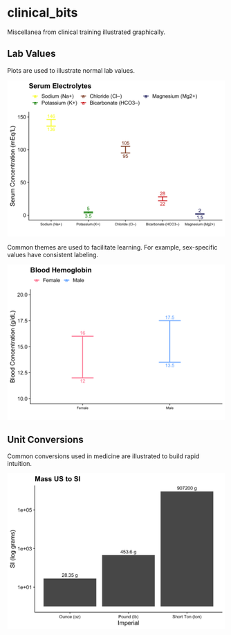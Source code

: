 # clinical_bits

Miscellanea from clinical training illustrated graphically.

## Lab Values

Plots are used to illustrate normal lab values.

![](SerumElectrolytes.png)

Common themes are used to facilitate learning. For example, sex-specific values have consistent labeling.

![](BloodHemoglobin.png)

## Unit Conversions

Common conversions used in medicine are illustrated to build rapid intuition.

![](ConversionMassUSSI.png)
